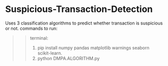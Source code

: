 # Suspicious-Transaction-Detection
Uses 3 classification algorithms to predict whether transaction is suspicious or not.
commands to run:
>>terminal:
>>1. pip install numpy pandas matplotlib warnings seaborn scikit-learn.
>>2. python DMPA.ALGORITHM.py
